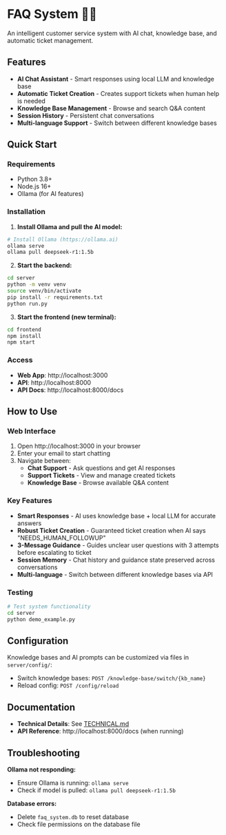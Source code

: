 # FAQ System 🤖💬

An intelligent customer service system with AI chat, knowledge base, and automatic ticket management.

## Features

- **AI Chat Assistant** - Smart responses using local LLM and knowledge base
- **Automatic Ticket Creation** - Creates support tickets when human help is needed  
- **Knowledge Base Management** - Browse and search Q&A content
- **Session History** - Persistent chat conversations
- **Multi-language Support** - Switch between different knowledge bases

## Quick Start

### Requirements
- Python 3.8+
- Node.js 16+
- Ollama (for AI features)

### Installation

1. **Install Ollama and pull the AI model:**
```bash
# Install Ollama (https://ollama.ai)
ollama serve
ollama pull deepseek-r1:1.5b
```

2. **Start the backend:**
```bash
cd server
python -m venv venv
source venv/bin/activate
pip install -r requirements.txt
python run.py
```

3. **Start the frontend (new terminal):**
```bash
cd frontend
npm install
npm start
```

### Access
- **Web App**: http://localhost:3000
- **API**: http://localhost:8000
- **API Docs**: http://localhost:8000/docs

## How to Use

### Web Interface
1. Open http://localhost:3000 in your browser
2. Enter your email to start chatting
3. Navigate between:
   - **Chat Support** - Ask questions and get AI responses
   - **Support Tickets** - View and manage created tickets  
   - **Knowledge Base** - Browse available Q&A content

### Key Features
- **Smart Responses** - AI uses knowledge base + local LLM for accurate answers
- **Robust Ticket Creation** - Guaranteed ticket creation when AI says "NEEDS_HUMAN_FOLLOWUP"
- **3-Message Guidance** - Guides unclear user questions with 3 attempts before escalating to ticket
- **Session Memory** - Chat history and guidance state preserved across conversations
- **Multi-language** - Switch between different knowledge bases via API

### Testing
```bash
# Test system functionality
cd server
python demo_example.py
```

## Configuration

Knowledge bases and AI prompts can be customized via files in `server/config/`:
- Switch knowledge bases: `POST /knowledge-base/switch/{kb_name}`
- Reload config: `POST /config/reload`

## Documentation

- **Technical Details**: See [TECHNICAL.md](TECHNICAL.md)  
- **API Reference**: http://localhost:8000/docs (when running)

## Troubleshooting

**Ollama not responding:**
- Ensure Ollama is running: `ollama serve`
- Check if model is pulled: `ollama pull deepseek-r1:1.5b`

**Database errors:**
- Delete `faq_system.db` to reset database
- Check file permissions on the database file
